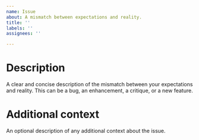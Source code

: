 ```yaml
---
name: Issue
about: A mismatch between expectations and reality.
title: ''
labels: ''
assignees: ''

---
```


# Description
A clear and concise description of the mismatch between your expectations and reality. This can be a bug, an enhancement, a critique, or a new feature.

# Additional context
An optional description of any additional context about the issue.
